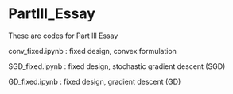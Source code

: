 # Partlll_Essay
These are codes for Part lll Essay

conv_fixed.ipynb : fixed design, convex formulation

SGD_fixed.ipynb  : fixed design, stochastic gradient descent (SGD)

GD_fixed.ipynb  : fixed design, gradient descent (GD)
